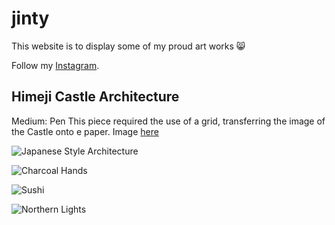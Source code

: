 # jinty

This website is to display some of my proud art works 😸

Follow my [Instagram](https://instagram.com/shiroiih?igshid=MzRIODBiNWFIZA==).

## Himeji Castle Architecture

Medium: Pen
This piece required the use of a grid, transferring the image of the Castle onto e paper.
Image [here](https://www.japan-guide.com/g21/3501_11.jpg)


![Japanese Style Architecture](https://cdn.discordapp.com/attachments/815097159367131176/1156444477188231259/IMG_3769.jpg?ex=6514fe59&is=6513acd9&hm=e114ed03ee63894a4f7173193a658895a0693c52604314cd400a73d19aad6944& "Architecture")

![Charcoal Hands](https://cdn.discordapp.com/attachments/815097159367131176/1156446116217368686/IMG_4645.jpg?ex=6514ffdf&is=6513ae5f&hm=643a4455679d42a51ef35dbe204b6bc3326b0cd6df3908c66fa98ae6a5cba4e8&)

![Sushi](https://cdn.discordapp.com/attachments/815097159367131176/1156445265537015838/IMG_0357.jpg?ex=6514ff15&is=6513ad95&hm=9c4df96779018d21af58fe3d90b7f93902dd6468d3323699821e75a1154ede68&"Acrylics")

![Northern Lights](https://cdn.discordapp.com/attachments/815097159367131176/1156445057038172181/IMG_8569.jpg?ex=6514fee3&is=6513ad63&hm=da0d88a42263e24ed9f744dacc9e4217a962bdbda354f188ed229a7735278d36&"NL")
